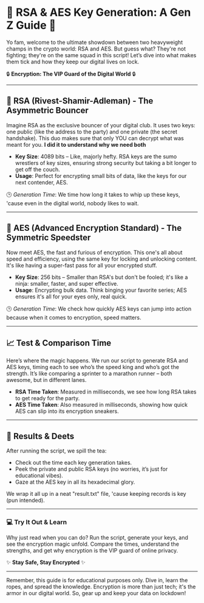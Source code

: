 # 🔐 **RSA & AES Key Generation: A Gen Z Guide** 🔐

Yo fam, welcome to the ultimate showdown between two heavyweight champs in the crypto world: RSA and AES. But guess what? They're not fighting; they're on the same squad in this script! Let’s dive into what makes them tick and how they keep our digital lives on lock.

🔒 **Encryption: The VIP Guard of the Digital World** 🔒

---

## 👑 RSA (Rivest-Shamir-Adleman) - The Asymmetric Bouncer

Imagine RSA as the exclusive bouncer of your digital club. It uses two keys: one public (like the address to the party) and one private (the secret handshake). This duo makes sure that only YOU can decrypt what was meant for you.
**I did it to understand why we need both**

- **Key Size**: 4089 bits – Like, majorly hefty. RSA keys are the sumo wrestlers of key sizes, ensuring strong security but taking a bit longer to get off the couch.
- **Usage**: Perfect for encrypting small bits of data, like the keys for our next contender, AES.

🕒 *Generation Time*: We time how long it takes to whip up these keys, 'cause even in the digital world, nobody likes to wait.

---

## 💨 AES (Advanced Encryption Standard) - The Symmetric Speedster

Now meet AES, the fast and furious of encryption. This one's all about speed and efficiency, using the same key for locking and unlocking content. It's like having a super-fast pass for all your encrypted stuff.

- **Key Size**: 256 bits – Smaller than RSA's but don't be fooled; it's like a ninja: smaller, faster, and super effective.
- **Usage**: Encrypting bulk data. Think binging your favorite series; AES ensures it's all for your eyes only, real quick.

🕒 *Generation Time*: We check how quickly AES keys can jump into action because when it comes to encryption, speed matters.

---

## 📈 Test & Comparison Time

Here’s where the magic happens. We run our script to generate RSA and AES keys, timing each to see who’s the speed king and who’s got the strength. It’s like comparing a sprinter to a marathon runner – both awesome, but in different lanes.

- **RSA Time Taken**: Measured in milliseconds, we see how long RSA takes to get ready for the party.
- **AES Time Taken**: Also measured in milliseconds, showing how quick AES can slip into its encryption sneakers.

---

## 📝 Results & Deets

After running the script, we spill the tea:

- Check out the time each key generation takes.
- Peek the private and public RSA keys (no worries, it’s just for educational vibes).
- Gaze at the AES key in all its hexadecimal glory.

We wrap it all up in a neat "result.txt" file, 'cause keeping records is key (pun intended).

---

### 💻 Try It Out & Learn

Why just read when you can do? Run the script, generate your keys, and see the encryption magic unfold. Compare the times, understand the strengths, and get why encryption is the VIP guard of online privacy.

✨ **Stay Safe, Stay Encrypted** ✨

---

Remember, this guide is for educational purposes only. Dive in, learn the ropes, and spread the knowledge. Encryption is more than just tech; it's the armor in our digital world. So, gear up and keep your data on lockdown!
